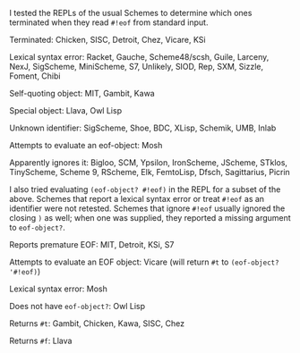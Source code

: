 I tested the REPLs of the usual Schemes to determine which ones terminated when they read `#!eof` from standard input.

Terminated: Chicken, SISC, Detroit, Chez, Vicare, KSi

Lexical syntax error: Racket, Gauche, Scheme48/scsh, Guile, Larceny, NexJ, SigScheme, MiniScheme, S7, Unlikely, SIOD, Rep, SXM, Sizzle, Foment, Chibi

Self-quoting object:  MIT, Gambit, Kawa

Special object: Llava, Owl Lisp

Unknown identifier: SigScheme, Shoe, BDC, XLisp, Schemik, UMB, Inlab

Attempts to evaluate an eof-object: Mosh

Apparently ignores it:  Bigloo, SCM, Ypsilon, IronScheme, JScheme, STklos, TinyScheme, Scheme 9, RScheme, Elk, FemtoLisp, Dfsch, Sagittarius, Picrin

I also tried evaluating `(eof-object? #!eof)` in the REPL for a subset of the above.  Schemes that report a lexical syntax error or treat `#!eof` as an identifier were not retested.  Schemes that ignore `#!eof` usually ignored the closing `)` as well; when one was supplied, they reported a missing argument to `eof-object?`.

Reports premature EOF: MIT, Detroit, KSi, S7

Attempts to evaluate an EOF object: Vicare (will return `#t` to `(eof-object? '#!eof)`)

Lexical syntax error: Mosh

Does not have `eof-object?`: Owl Lisp

Returns `#t`: Gambit, Chicken, Kawa, SISC, Chez

Returns `#f`: Llava


